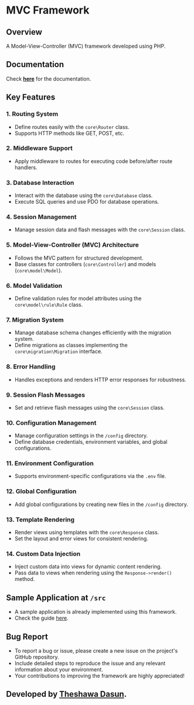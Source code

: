 # MVC Framework

## Overview

A Model-View-Controller (MVC) framework developed using PHP.

## Documentation

Check **[here](./docs/index.md)** for the documentation.

## Key Features

### 1. Routing System

- Define routes easily with the `core\Router` class.
- Supports HTTP methods like GET, POST, etc.

### 2. Middleware Support

- Apply middleware to routes for executing code before/after route handlers.

### 3. Database Interaction

- Interact with the database using the `core\Database` class.
- Execute SQL queries and use PDO for database operations.

### 4. Session Management

- Manage session data and flash messages with the `core\Session` class.

### 5. Model-View-Controller (MVC) Architecture

- Follows the MVC pattern for structured development.
- Base classes for controllers (`core\Controller`) and models (`core\model\Model`).

### 6. Model Validation

- Define validation rules for model attributes using the `core\model\rule\Rule` class.

### 7. Migration System

- Manage database schema changes efficiently with the migration system.
- Define migrations as classes implementing the `core\migration\Migration` interface.

### 8. Error Handling

- Handles exceptions and renders HTTP error responses for robustness.

### 9. Session Flash Messages

- Set and retrieve flash messages using the `core\Session` class.

### 10. Configuration Management

- Manage configuration settings in the `/config` directory.
- Define database credentials, environment variables, and global configurations.

### 11. Environment Configuration

- Supports environment-specific configurations via the `.env` file.

### 12. Global Configuration

- Add global configurations by creating new files in the `/config` directory.

### 13. Template Rendering

- Render views using templates with the `core\Response` class.
- Set the layout and error views for consistent rendering.

### 14. Custom Data Injection

- Inject custom data into views for dynamic content rendering.
- Pass data to views when rendering using the `Response->render()` method.

## Sample Application at `/src`

- A sample application is already implemented using this framework.
- Check the guide [here](./sample-application.md).

## Bug Report

- To report a bug or issue, please create a new issue on the project's GitHub repository.
- Include detailed steps to reproduce the issue and any relevant information about your environment.
- Your contributions to improving the framework are highly appreciated!

## Developed by [Theshawa Dasun](https://theshawa-dev.web.app).